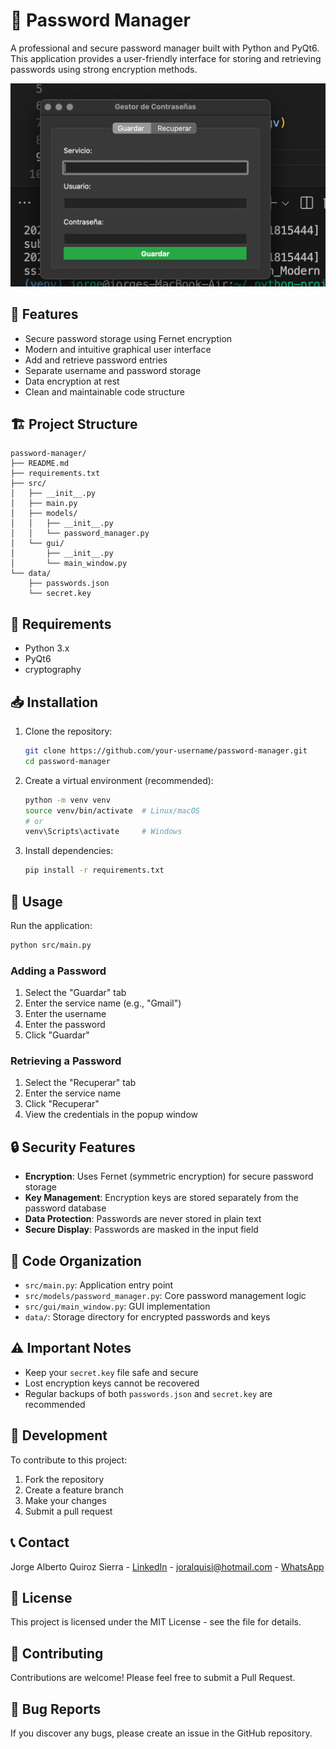 # 🔐 Password Manager

A professional and secure password manager built with Python and PyQt6. This application provides a user-friendly interface for storing and retrieving passwords using strong encryption methods.

![Password Manager Interface](assets/image.png)

## 🌟 Features

- Secure password storage using Fernet encryption
- Modern and intuitive graphical user interface
- Add and retrieve password entries
- Separate username and password storage
- Data encryption at rest
- Clean and maintainable code structure

## 🏗️ Project Structure

```plaintext
password-manager/
├── README.md
├── requirements.txt
├── src/
│   ├── __init__.py
│   ├── main.py
│   ├── models/
│   │   ├── __init__.py
│   │   └── password_manager.py
│   └── gui/
│       ├── __init__.py
│       └── main_window.py
└── data/
    ├── passwords.json
    └── secret.key
```

## 🔧 Requirements

- Python 3.x
- PyQt6
- cryptography

## 📥 Installation

1. Clone the repository:

    ```bash
    git clone https://github.com/your-username/password-manager.git
    cd password-manager
    ```

2. Create a virtual environment (recommended):

    ```bash
    python -m venv venv
    source venv/bin/activate  # Linux/macOS
    # or
    venv\Scripts\activate     # Windows
    ```

3. Install dependencies:

    ```bash
    pip install -r requirements.txt
    ```

## 🚀 Usage

Run the application:

```bash
python src/main.py
```

### Adding a Password

1. Select the "Guardar" tab
2. Enter the service name (e.g., "Gmail")
3. Enter the username
4. Enter the password
5. Click "Guardar"

### Retrieving a Password

1. Select the "Recuperar" tab
2. Enter the service name
3. Click "Recuperar"
4. View the credentials in the popup window

## 🔒 Security Features

- **Encryption**: Uses Fernet (symmetric encryption) for secure password storage
- **Key Management**: Encryption keys are stored separately from the password database
- **Data Protection**: Passwords are never stored in plain text
- **Secure Display**: Passwords are masked in the input field

## 📁 Code Organization

- `src/main.py`: Application entry point
- `src/models/password_manager.py`: Core password management logic
- `src/gui/main_window.py`: GUI implementation
- `data/`: Storage directory for encrypted passwords and keys

## ⚠️ Important Notes

- Keep your `secret.key` file safe and secure
- Lost encryption keys cannot be recovered
- Regular backups of both `passwords.json` and `secret.key` are recommended

## 🔄 Development

To contribute to this project:

1. Fork the repository
2. Create a feature branch
3. Make your changes
4. Submit a pull request

## 📞 Contact

Jorge Alberto Quiroz Sierra - [LinkedIn](https://www.linkedin.com/in/jorgealqs/) - [joralquisi@hotmail.com](mailto:joralquisi@hotmail.com) - [WhatsApp](https://wa.me/573193662738?text=Hola%20Jorge,%20me%20interesa%20hablar%20contigo)

## 📝 License

This project is licensed under the MIT License - see the file for details.

## 👥 Contributing

Contributions are welcome! Please feel free to submit a Pull Request.

## 🐛 Bug Reports

If you discover any bugs, please create an issue in the GitHub repository.
